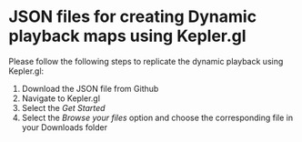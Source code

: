 # JSON files for creating Dynamic playback maps using Kepler.gl

Please follow the following steps to replicate the dynamic playback using Kepler.gl:
1. Download the JSON file from Github
2. Navigate to Kepler.gl
3. Select the *Get Started*
4. Select the *Browse your files* option and choose the corresponding file in your Downloads folder
   

